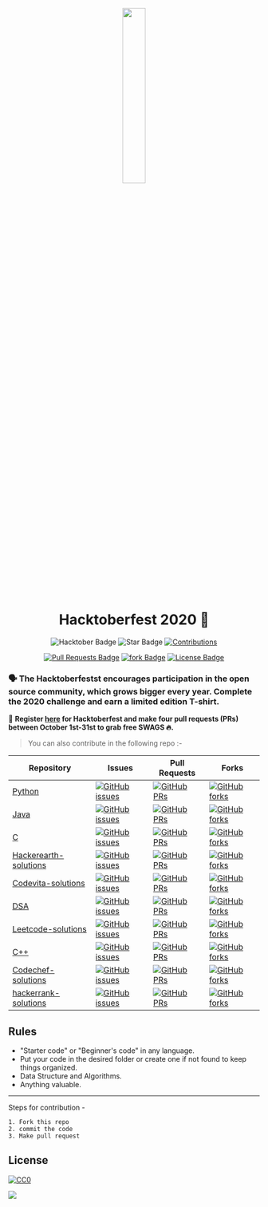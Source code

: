 <p align="center">
    <a href="https://hacktoberfest.digitalocean.com/">
        <img src="Assets/hacktober-logo.svg" width="30%">
    </a>
</p>

<h1 align="center"> Hacktoberfest 2020 🎉</h1>

<div align="center">
  
 <img src="https://img.shields.io/badge/hacktoberfest-2020-blueviolet" alt="Hacktober Badge"/>
 <img src="https://img.shields.io/static/v1?label=%F0%9F%8C%9F&message=If%20Useful&style=style=flat&color=BC4E99" alt="Star Badge"/>
 <a href="https://github.com/harshitbansal373" ><img src="https://img.shields.io/badge/Contributions-welcome-violet.svg?style=flat&logo=git" alt="Contributions" /></a>


 <a href="https://github.com/harshitbansal373/Hactoberfest2020/pulls"><img src="https://img.shields.io/github/issues-pr/harshitbansal373/Hactoberfest2020" alt="Pull Requests    Badge"/></a>
 <a href="https://github.com/harshitbansal373/Hactoberfest2020/network"><img src="https://img.shields.io/github/forks/harshitbansal373/Hactoberfest2020" alt="fork Badge"/></a>
 <a href="https://github.com/harshitbansal373/Hactoberfest2020/blob/master/LICENSE"><img src="https://img.shields.io/github/license/harshitbansal373/Hactoberfest2020?color=2b9348" alt="License Badge"/></a>

</div>


### 🗣 The Hacktoberfestst  encourages participation in the open source community, which grows bigger every year. Complete the 2020 challenge and earn a limited edition T-shirt.

📢 **Register [here](https://hacktoberfest.digitalocean.com) for Hacktoberfest and make four pull requests (PRs) between October 1st-31st to grab free SWAGS 🔥.**

> You can also contribute in the following repo :-

| Repository  | Issues  | Pull Requests  | Forks |
|---|---|---|---|
| [Python](https://github.com/harshitbansal373/python/) | [![GitHub issues](https://img.shields.io/github/issues/harshitbansal373/python?color=pink&logo=github)](https://github.com/harshitbansal373/python/issues)  | [![GitHub PRs](https://img.shields.io/github/issues-pr/harshitbansal373/python?style=social&logo=github)](https://github.com/harshitbansal373/python/pulls)  | [![GitHub forks](https://img.shields.io/github/forks/harshitbansal373/python?logo=git)](https://github.com/harshitbansal373/python/network) |
| [Java](https://github.com/harshitbansal373/Java/) | [![GitHub issues](https://img.shields.io/github/issues/harshitbansal373/Java?color=pink&logo=github)](https://github.com/harshitbansal373/Java/issues)  | [![GitHub PRs](https://img.shields.io/github/issues-pr/harshitbansal373/Java?style=social&logo=github)](https://github.com/harshitbansal373/Java/pulls)  | [![GitHub forks](https://img.shields.io/github/forks/harshitbansal373/Java?logo=git)](https://github.com/harshitbansal373/Java/network) |
| [C](https://github.com/harshitbansal373/C/) | [![GitHub issues](https://img.shields.io/github/issues/harshitbansal373/C?color=pink&logo=github)](https://github.com/harshitbansal373/C/issues)  | [![GitHub PRs](https://img.shields.io/github/issues-pr/harshitbansal373/C?style=social&logo=github)](https://github.com/harshitbansal373/C/pulls)  | [![GitHub forks](https://img.shields.io/github/forks/harshitbansal373/C?logo=git)](https://github.com/harshitbansal373/C/network) |
| [Hackerearth-solutions](https://github.com/harshitbansal373/hackerearth-solutions)  | [![GitHub issues](https://img.shields.io/github/issues/harshitbansal373/hackerearth-solutions?color=pink&logo=github)](https://github.com/harshitbansal373/hackerearth-solutions/issues) | [![GitHub PRs](https://img.shields.io/github/issues-pr/harshitbansal373/hackerearth-solutions?style=social&logo=github)](https://github.com/harshitbansal373/hackerearth-solutions/pulls)  | [![GitHub forks](https://img.shields.io/github/forks/harshitbansal373/hackerearth-solutions?logo=git)](https://github.com/harshitbansal373/hackerearth-solutions/network) |
| [Codevita-solutions](https://github.com/harshitbansal373/codevita-solutions/) | [![GitHub issues](https://img.shields.io/github/issues/harshitbansal373/codevita-solutions?color=pink&logo=github)](https://github.com/harshitbansal373/codevita-solutions/issues)  | [![GitHub PRs](https://img.shields.io/github/issues-pr/harshitbansal373/codevita-solutions?style=social&logo=github)](https://github.com/harshitbansal373/codevita-solutions/pulls)  | [![GitHub forks](https://img.shields.io/github/forks/harshitbansal373/codevita-solutions?logo=git)](https://github.com/harshitbansal373/codevita-solutions/network) |
| [DSA](https://github.com/harshitbansal373/Data-structures-and-algorithm) | [![GitHub issues](https://img.shields.io/github/issues/harshitbansal373/Data-structures-and-algorithm?color=pink&logo=github)](https://github.com/harshitbansal373/Data-structures-and-algorithm/issues)  | [![GitHub PRs](https://img.shields.io/github/issues-pr/harshitbansal373/Data-structures-and-algorithm?style=social&logo=github)](https://github.com/harshitbansal373/Data-structures-and-algorithm/pulls)  | [![GitHub forks](https://img.shields.io/github/forks/harshitbansal373/Data-structures-and-algorithm?logo=git)](https://github.com/harshitbansal373/Data-structures-and-algorithm/network) |
| [Leetcode-solutions](https://github.com/harshitbansal373/leetcode-solutions) | [![GitHub issues](https://img.shields.io/github/issues/harshitbansal373/leetcode-solutions?color=pink&logo=github)](https://github.com/harshitbansal373/leetcode-solutions/issues)  | [![GitHub PRs](https://img.shields.io/github/issues-pr/harshitbansal373/leetcode-solutions?style=social&logo=github)](https://github.com/harshitbansal373/leetcode-solutions/pulls)  | [![GitHub forks](https://img.shields.io/github/forks/harshitbansal373/leetcode-solutions?style=flat-square&logo=git)](https://github.com/harshitbansal373/leetcode-solutions/network) |
| [C++](https://github.com/harshitbansal373/c-plus-plus/) | [![GitHub issues](https://img.shields.io/github/issues/harshitbansal373/c-plus-plus?color=pink&logo=github)](https://github.com/harshitbansal373/c-plus-plus/issues)  | [![GitHub PRs](https://img.shields.io/github/issues-pr/harshitbansal373/c-plus-plus?style=social&logo=github)](https://github.com/harshitbansal373/c-plus-plus/pulls) | [![GitHub forks](https://img.shields.io/github/forks/harshitbansal373/c-plus-plus?style=flat-square&logo=git)](https://github.com/harshitbansal373/c-plus-plus/network) |
| [Codechef-solutions](https://github.com/harshitbansal373/codechef-solutions/) | [![GitHub issues](https://img.shields.io/github/issues/harshitbansal373/codechef-solutions?color=pink&logo=github)](https://github.com/harshitbansal373/codechef-solutions/issues)  | [![GitHub PRs](https://img.shields.io/github/issues-pr/harshitbansal373/codechef-solutions?style=social&logo=github)](https://github.com/harshitbansal373/codechef-solutions/pulls)  | [![GitHub forks](https://img.shields.io/github/forks/harshitbansal373/codechef-solutions?logo=git)](https://github.com/harshitbansal373/codechef-solutions/network) |
| [hackerrank-solutions](https://github.com/harshitbansal373/hackerrank-solutions/) | [![GitHub issues](https://img.shields.io/github/issues/harshitbansal373/hackerrank-solutions?color=pink&logo=github)](https://github.com/harshitbansal373/hackerrank-solutions/issues)  | [![GitHub PRs](https://img.shields.io/github/issues-pr/harshitbansal373/hackerrank-solutions?style=social&logo=github)](https://github.com/harshitbansal373/hackerrank-solutions/pulls)  | [![GitHub forks](https://img.shields.io/github/forks/harshitbansal373/hackerrank-solutions?logo=git)](https://github.com/harshitbansal373/hackerrank-solutions/network) |


## Rules

-   "Starter code" or "Beginner's code" in any language.
-   Put your code in the desired folder or create one if not found to keep things organized.
-   Data Structure and Algorithms.
-   Anything valuable.

***
Steps for contribution -

    1. Fork this repo
    2. commit the code
    3. Make pull request


## License 

[![CC0](https://licensebuttons.net/p/zero/1.0/88x31.png)](https://creativecommons.org/publicdomain/zero/1.0/)

<img src="Assets/SponsorsDarkBoxed.svg" align="center" />
